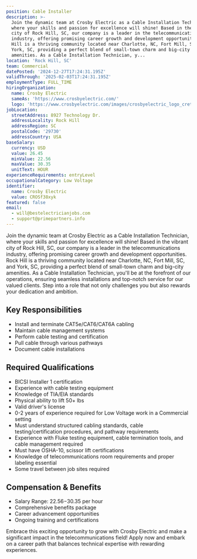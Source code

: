 ```yaml
---
position: Cable Installer
description: >-
  Join the dynamic team at Crosby Electric as a Cable Installation Technician,
  where your skills and passion for excellence will shine! Based in the vibrant
  city of Rock Hill, SC, our company is a leader in the telecommunications
  industry, offering promising career growth and development opportunities. Rock
  Hill is a thriving community located near Charlotte, NC, Fort Mill, SC, and
  York, SC, providing a perfect blend of small-town charm and big-city
  amenities. As a Cable Installation Technician, y...
location: 'Rock Hill, SC'
team: Commercial
datePosted: '2024-12-27T17:24:31.195Z'
validThrough: '2025-02-03T17:24:31.195Z'
employmentType: FULL_TIME
hiringOrganization:
  name: Crosby Electric
  sameAs: 'https://www.crosbyelectric.com/'
  logo: 'https://www.crosbyelectric.com/images/crosbyelectric_logo_crete.png'
jobLocation:
  streetAddress: 8927 Technology Dr.
  addressLocality: Rock Hill
  addressRegion: SC
  postalCode: '29730'
  addressCountry: USA
baseSalary:
  currency: USD
  value: 26.45
  minValue: 22.56
  maxValue: 30.35
  unitText: HOUR
experienceRequirements: entryLevel
occupationalCategory: Low Voltage
identifier:
  name: Crosby Electric
  value: CROSf38xyk
featured: false
email:
  - will@bestelectricianjobs.com
  - support@primepartners.info
---
```




Join the dynamic team at Crosby Electric as a Cable Installation Technician, where your skills and passion for excellence will shine! Based in the vibrant city of Rock Hill, SC, our company is a leader in the telecommunications industry, offering promising career growth and development opportunities. Rock Hill is a thriving community located near Charlotte, NC, Fort Mill, SC, and York, SC, providing a perfect blend of small-town charm and big-city amenities. As a Cable Installation Technician, you'll be at the forefront of our operations, ensuring seamless installations and top-notch service for our valued clients. Step into a role that not only challenges you but also rewards your dedication and ambition.

## Key Responsibilities

- Install and terminate CAT5e/CAT6/CAT6A cabling
- Maintain cable management systems
- Perform cable testing and certification
- Pull cable through various pathways
- Document cable installations

## Required Qualifications

- BICSI Installer 1 certification
- Experience with cable testing equipment
- Knowledge of TIA/EIA standards
- Physical ability to lift 50+ lbs
- Valid driver's license
- 0-2 years of experience required for Low Voltage work in a Commercial setting
- Must understand structured cabling standards, cable testing/certification procedures, and pathway requirements
- Experience with Fluke testing equipment, cable termination tools, and cable management required
- Must have OSHA-10, scissor lift certifications
- Knowledge of telecommunications room requirements and proper labeling essential
- Some travel between job sites required

## Compensation & Benefits

- Salary Range: $22.56-$30.35 per hour
- Comprehensive benefits package
- Career advancement opportunities
- Ongoing training and certifications

Embrace this exciting opportunity to grow with Crosby Electric and make a significant impact in the telecommunications field! Apply now and embark on a career path that balances technical expertise with rewarding experiences.
